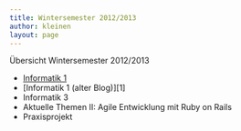 ```yaml
---
title: Wintersemester 2012/2013
author: kleinen
layout: page
---
```

Übersicht Wintersemester 2012/2013

*   [Informatik 1](info1)
*   [Informatik 1 (alter Blog)][1]
*   Informatik 3
*   Aktuelle Themen II: Agile Entwicklung mit Ruby on Rails
*   Praxisprojekt
